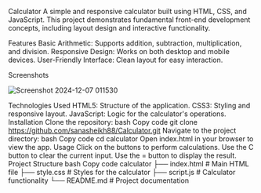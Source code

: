 Calculator 
A simple and responsive calculator built using HTML, CSS, and JavaScript. This project demonstrates fundamental front-end development concepts, including layout design and interactive functionality.

Features
Basic Arithmetic: Supports addition, subtraction, multiplication, and division.
Responsive Design: Works on both desktop and mobile devices.
User-Friendly Interface: Clean layout for easy interaction.

Screenshots

![Screenshot 2024-12-07 011530](https://github.com/user-attachments/assets/2e15cf5a-f47e-4faf-b44a-9c3bd0c062c9)


Technologies Used
HTML5: Structure of the application.
CSS3: Styling and responsive layout.
JavaScript: Logic for the calculator's operations.
Installation
Clone the repository:
bash
Copy code
git clone https://github.com/sanasheikh88/Calculator.git
Navigate to the project directory:
bash
Copy code
cd calculator
Open index.html in your browser to view the app.
Usage
Click on the buttons to perform calculations.
Use the C button to clear the current input.
Use the = button to display the result.
Project Structure
bash
Copy code
calculator
├── index.html    # Main HTML file
├── style.css     # Styles for the calculator
├── script.js     # Calculator functionality
└── README.md     # Project documentation
